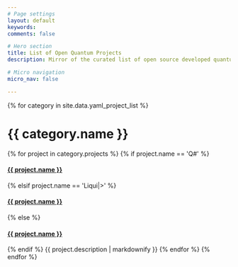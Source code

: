 ```yaml
---
# Page settings
layout: default
keywords:
comments: false

# Hero section
title: List of Open Quantum Projects
description: Mirror of the curated list of open source developed quantum software projects hosted on [QOSF's GitHub page](https://github.com/qosf/os_quantum_software).

# Micro navigation
micro_nav: false

---
```


<p>
{% for category in site.data.yaml_project_list %}
    <h1 id="{{ category.name | downcase | replace: ' ', '-' }}">{{ category.name }}</h1>
    {% for project in category.projects %}
        {% if project.name == 'Q#' %}
            <h4  id="qsharp"><a href="{{ project.url }}">{{ project.name }}</a></h4>
        {% elsif project.name == 'Liqui|>' %}
            <h4  id="liquid"><a href="{{ project.url }}">{{ project.name }}</a></h4>
        {% else %}
            <h4  id="{{ project.name | downcase | replace: ' ', '-' }}"><a href="{{ project.url }}">{{ project.name }}</a></h4>
        {% endif %}
        {{ project.description | markdownify }}
    {% endfor %}
{% endfor %}
</p>
